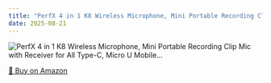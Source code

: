 ```yaml
---
title: "PerfX 4 in 1 K8 Wireless Microphone, Mini Portable Recording Clip Mic with Receiver for All Type-C, Micro U Mobile…"
date: 2025-08-21
---
```


<img src="" alt="PerfX 4 in 1 K8 Wireless Microphone, Mini Portable Recording Clip Mic with Receiver for All Type-C, Micro U Mobile…" style="max-width:100%;"/>

[🛒 Buy on Amazon](?tag=dineshtechblo-21)